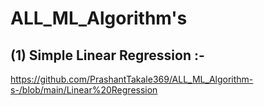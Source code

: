 # ALL_ML_Algorithm's

## (1) Simple Linear Regression  :- 
https://github.com/PrashantTakale369/ALL_ML_Algorithm-s-/blob/main/Linear%20Regression
